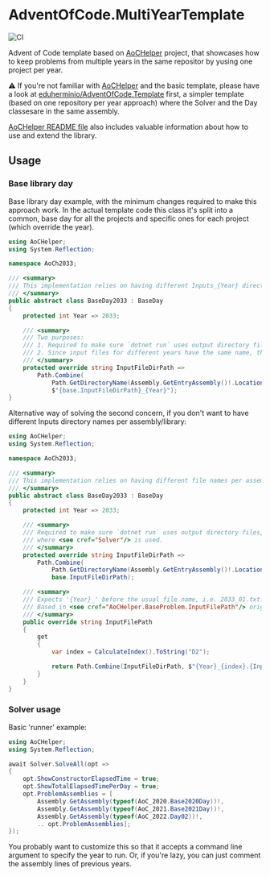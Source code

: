 # AdventOfCode.MultiYearTemplate

![CI](https://github.com/eduherminio/AdventOfCode.MultiYearTemplate/workflows/CI/badge.svg)

Advent of Code template based on [AoCHelper](https://github.com/eduherminio/AoCHelper) project, that showcases how to keep problems from multiple years in the same repositor by yusing one project per year.

⚠️ If you're not familiar with [AoCHelper](https://github.com/eduherminio/AoCHelper) and the basic template, please have a look at [eduherminio/AdventOfCode.Template](https://github.com/eduherminio/AdventOfCode.Template) first, a simpler template (based on one repository per year approach) where the Solver and the Day classesare in the same assembly.

[AoCHelper README file](https://github.com/eduherminio/AoCHelper#advanced-usage) also includes valuable information about how to use and extend the library.

## Usage

### Base library day

Base library day example, with the minimum changes required to make this approach work.
In the actual template code this class it's split into a common, base day for all the projects and specific ones for each project (which override the year).

```csharp
using AoCHelper;
using System.Reflection;

namespace AoCh2033;

/// <summary>
/// This implementation relies on having different Inputs_{Year} directories per assembly/library
/// </summary>
public abstract class BaseDay2033 : BaseDay
{
    protected int Year => 2033;

    /// <summary>
    /// Two purposes:
    /// 1. Required to make sure `dotnet run` uses output directory files, since problems aren't located in the assembly where <see cref="Solver"/> is used.
    /// 2. Since input files for different years have the same name, they would override each other in the output directory Inputs folder if we're not careful.
    /// </summary>
    protected override string InputFileDirPath =>
        Path.Combine(
            Path.GetDirectoryName(Assembly.GetEntryAssembly()!.Location)!,      // Takes care of concern 1
            $"{base.InputFileDirPath}_{Year}");                                 // Takes care of concern 2
}
```

Alternative way of solving the second concern, if you don't want to have different Inputs directory names per assembly/library:

```csharp
using AoCHelper;
using System.Reflection;

namespace AoCh2033;

/// <summary>
/// This implementation relies on having different file names per assembly/library (i.e. YYYY_dd.txt)
/// </summary>
public abstract class BaseDay2033 : BaseDay
{
    protected int Year => 2033;

    /// <summary>
    /// Required to make sure `dotnet run` uses output directory files, since problems aren't located in the assembly
    /// where <see cref="Solver"/> is used.
    /// </summary>
    protected override string InputFileDirPath =>
        Path.Combine(
            Path.GetDirectoryName(Assembly.GetEntryAssembly()!.Location)!,
            base.InputFileDirPath);

    /// <summary>
    /// Expects '{Year}_' before the usual file name, i.e. 2033_01.txt.
    /// Based in <see cref="AoCHelper.BaseProblem.InputFilePath"/> original implementation
    /// </summary>
    public override string InputFilePath
    {
        get
        {
            var index = CalculateIndex().ToString("D2");

            return Path.Combine(InputFileDirPath, $"{Year}_{index}.{InputFileExtension.TrimStart('.')}");
        }
    }
}
```

### Solver usage

Basic 'runner' example:

```csharp
using AoCHelper;
using System.Reflection;

await Solver.SolveAll(opt =>
{
    opt.ShowConstructorElapsedTime = true;
    opt.ShowTotalElapsedTimePerDay = true;
    opt.ProblemAssemblies = [
        Assembly.GetAssembly(typeof(AoC_2020.Base2020Day))!,
        Assembly.GetAssembly(typeof(AoC_2021.Base2021Day))!,
        Assembly.GetAssembly(typeof(AoC_2022.Day02))!,
        .. opt.ProblemAssemblies];
});
```

You probably want to customize this so that it accepts a command line argument to specify the year to run.
Or, if you're lazy, you can just comment the assembly lines of previous years.
